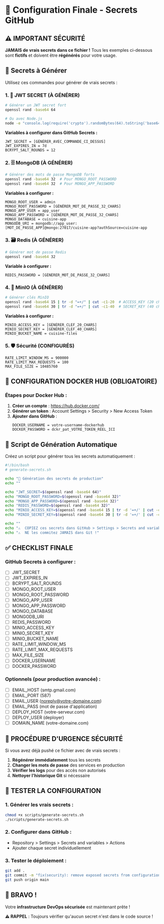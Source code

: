 # 🎯 Configuration Finale - Secrets GitHub

## ⚠️ **IMPORTANT SÉCURITÉ**

**JAMAIS de vrais secrets dans ce fichier !**
Tous les exemples ci-dessous sont **fictifs** et doivent être **régénérés** pour votre usage.

## 🔐 Secrets à Générer

Utilisez ces commandes pour générer de vrais secrets :

### 1. 🔑 JWT SECRET (À GÉNÉRER)
```bash
# Générer un JWT secret fort
openssl rand -base64 64

# Ou avec Node.js
node -e "console.log(require('crypto').randomBytes(64).toString('base64'))"
```

**Variables à configurer dans GitHub Secrets :**
```
JWT_SECRET = [GÉNÉRER_AVEC_COMMANDE_CI_DESSUS]
JWT_EXPIRES_IN = 7d
BCRYPT_SALT_ROUNDS = 12
```

### 2. 🗄️ MongoDB (À GÉNÉRER)
```bash
# Générer des mots de passe MongoDB forts
openssl rand -base64 32  # Pour MONGO_ROOT_PASSWORD
openssl rand -base64 32  # Pour MONGO_APP_PASSWORD
```

**Variables à configurer :**
```
MONGO_ROOT_USER = admin
MONGO_ROOT_PASSWORD = [GÉNÉRER_MOT_DE_PASSE_32_CHARS]
MONGO_APP_USER = app_user
MONGO_APP_PASSWORD = [GÉNÉRER_MOT_DE_PASSE_32_CHARS]
MONGO_DATABASE = cuisine-app
MONGODB_URI = mongodb://app_user:[MOT_DE_PASSE_APP]@mongo:27017/cuisine-app?authSource=cuisine-app
```

### 3. 🗃️ Redis (À GÉNÉRER)
```bash
# Générer mot de passe Redis
openssl rand -base64 32
```

**Variable à configurer :**
```
REDIS_PASSWORD = [GÉNÉRER_MOT_DE_PASSE_32_CHARS]
```

### 4. 📁 MinIO (À GÉNÉRER)
```bash
# Générer clés MinIO
openssl rand -base64 15 | tr -d "=+/" | cut -c1-20  # ACCESS_KEY (20 chars)
openssl rand -base64 30 | tr -d "=+/" | cut -c1-40  # SECRET_KEY (40 chars)
```

**Variables à configurer :**
```
MINIO_ACCESS_KEY = [GÉNÉRER_CLEF_20_CHARS]
MINIO_SECRET_KEY = [GÉNÉRER_CLEF_40_CHARS]
MINIO_BUCKET_NAME = cuisine-files
```

### 5. 🛡️ Sécurité (CONFIGURÉS)
```
RATE_LIMIT_WINDOW_MS = 900000
RATE_LIMIT_MAX_REQUESTS = 100
MAX_FILE_SIZE = 10485760
```

## 🐳 CONFIGURATION DOCKER HUB (OBLIGATOIRE)

### Étapes pour Docker Hub :
1. **Créer un compte** : https://hub.docker.com/
2. **Générer un token** : Account Settings > Security > New Access Token
3. **Ajouter dans GitHub** :
   ```
   DOCKER_USERNAME = votre-username-dockerhub
   DOCKER_PASSWORD = dckr_pat_VOTRE_TOKEN_RÉEL_ICI
   ```

## 🔧 Script de Génération Automatique

Créez un script pour générer tous les secrets automatiquement :

```bash
#!/bin/bash
# generate-secrets.sh

echo "🔐 Génération des secrets de production"
echo ""

echo "JWT_SECRET=$(openssl rand -base64 64)"
echo "MONGO_ROOT_PASSWORD=$(openssl rand -base64 32)"
echo "MONGO_APP_PASSWORD=$(openssl rand -base64 32)"
echo "REDIS_PASSWORD=$(openssl rand -base64 32)"
echo "MINIO_ACCESS_KEY=$(openssl rand -base64 15 | tr -d '=+/' | cut -c1-20)"
echo "MINIO_SECRET_KEY=$(openssl rand -base64 30 | tr -d '=+/' | cut -c1-40)"

echo ""
echo "⚠️  COPIEZ ces secrets dans GitHub > Settings > Secrets and variables > Actions"
echo "⚠️  NE les commitez JAMAIS dans Git !"
```

## ✅ CHECKLIST FINALE

### GitHub Secrets à configurer :
- [ ] JWT_SECRET
- [ ] JWT_EXPIRES_IN
- [ ] BCRYPT_SALT_ROUNDS
- [ ] MONGO_ROOT_USER
- [ ] MONGO_ROOT_PASSWORD
- [ ] MONGO_APP_USER
- [ ] MONGO_APP_PASSWORD
- [ ] MONGO_DATABASE
- [ ] MONGODB_URI
- [ ] REDIS_PASSWORD
- [ ] MINIO_ACCESS_KEY
- [ ] MINIO_SECRET_KEY
- [ ] MINIO_BUCKET_NAME
- [ ] RATE_LIMIT_WINDOW_MS
- [ ] RATE_LIMIT_MAX_REQUESTS
- [ ] MAX_FILE_SIZE
- [ ] DOCKER_USERNAME
- [ ] DOCKER_PASSWORD

### Optionnels (pour production avancée) :
- [ ] EMAIL_HOST (smtp.gmail.com)
- [ ] EMAIL_PORT (587)
- [ ] EMAIL_USER (noreply@votre-domaine.com)
- [ ] EMAIL_PASS (mot de passe d'application)
- [ ] DEPLOY_HOST (votre-serveur.com)
- [ ] DEPLOY_USER (deployer)
- [ ] DOMAIN_NAME (votre-domaine.com)

## 🚨 PROCÉDURE D'URGENCE SÉCURITÉ

Si vous avez déjà pushé ce fichier avec de vrais secrets :

1. **Régénérer immédiatement** tous les secrets
2. **Changer les mots de passe** des services en production
3. **Vérifier les logs** pour des accès non autorisés
4. **Nettoyer l'historique Git** si nécessaire

## 🧪 TESTER LA CONFIGURATION

### 1. Générer les vrais secrets :
```bash
chmod +x scripts/generate-secrets.sh
./scripts/generate-secrets.sh
```

### 2. Configurer dans GitHub :
- Repository > Settings > Secrets and variables > Actions
- Ajouter chaque secret individuellement

### 3. Tester le déploiement :
```bash
git add .
git commit -m "fix(security): remove exposed secrets from configuration"
git push origin main
```

## 🎉 BRAVO !

Votre **infrastructure DevOps sécurisée** est maintenant prête !

**⚠️ RAPPEL** : Toujours vérifier qu'aucun secret n'est dans le code source !
